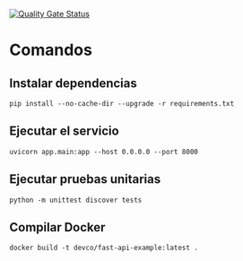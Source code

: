 [![Quality Gate Status](https://sonarcloud.io/api/project_badges/measure?project=fastAPISemillero20223JDGC&metric=alert_status)](https://sonarcloud.io/summary/new_code?id=fastAPISemillero20223JDGC)
# Comandos
## Instalar dependencias
`pip install --no-cache-dir --upgrade -r requirements.txt`
## Ejecutar el servicio
`uvicorn app.main:app --host 0.0.0.0 --port 8000`
## Ejecutar pruebas unitarias
`python -m unittest discover tests`
## Compilar Docker
`docker build -t devco/fast-api-example:latest .`
